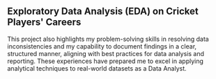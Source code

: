 ## Exploratory Data Analysis (EDA) on Cricket Players' Careers
This project also highlights my problem-solving skills in resolving data inconsistencies and my capability to document findings in a clear, structured manner, aligning with best practices for data analysis and reporting. These experiences have prepared me to excel in applying analytical techniques to real-world datasets as a Data Analyst.
